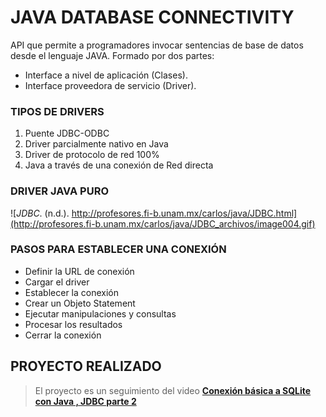 # JAVA DATABASE CONNECTIVITY
API que permite a programadores invocar sentencias de base de datos desde el lenguaje JAVA.
Formado por dos partes:
- Interface a nivel de aplicación (Clases).
- Interface proveedora de servicio (Driver).

### TIPOS DE DRIVERS
1. Puente JDBC-ODBC
2. Driver parcialmente nativo en Java
3. Driver de protocolo de red 100%
4. Java a través de una conexión de Red directa

### DRIVER JAVA PURO
![_JDBC_. (n.d.). http://profesores.fi-b.unam.mx/carlos/java/JDBC.html](http://profesores.fi-b.unam.mx/carlos/java/JDBC_archivos/image004.gif)
### PASOS PARA ESTABLECER UNA CONEXIÓN
- Definir la URL de conexión
- Cargar el driver
- Establecer la conexión
- Crear un Objeto Statement
- Ejecutar manipulaciones y consultas
- Procesar los resultados
- Cerrar la conexión

## PROYECTO REALIZADO
> El proyecto es un seguimiento del video [**Conexión básica a SQLite con Java , JDBC parte 2**](https://youtu.be/d-_Z6qfoLOk)